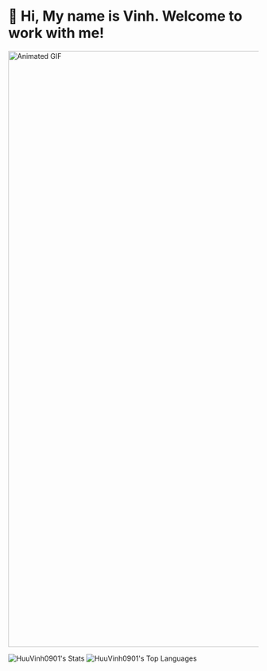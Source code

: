 <h1>👋 Hi, My name is Vinh. Welcome to work with me!</h1>

<img src="https://i.giphy.com/media/v1.Y2lkPTc5MGI3NjExbDhma3MwMHZneGJ3ZXN2Mzh2dXVia24yaGY2NnpodjJ2dWRuMGwzZCZlcD12MV9pbnRlcm5hbF9naWZfYnlfaWQmY3Q9Zw/5k5vZwRFZR5aZeniqb/giphy.gif" alt="Animated GIF" width="1200" />

![HuuVinh0901's Stats](https://github-readme-stats.vercel.app/api?username=HuuVinh0901&theme=radical&show_icons=true&hide_border=false&count_private=false)
![HuuVinh0901's Top Languages](https://github-readme-stats.vercel.app/api/top-langs/?username=HuuVinh0901&theme=radical&show_icons=true&hide_border=false&layout=compact)



